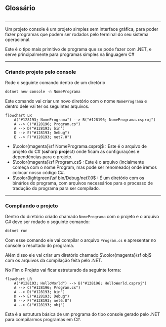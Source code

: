## Glossário

```table-of-contents
```
---

Um projeto console é um projeto simples sem interface gráfica, para poder fazer programas que podem ser rodados pelo terminal do seu sistema operacional.

Este é o tipo mais primitivo de programa que se pode fazer com .NET, e serve principalmente para programas simples na linguagem C#

---

### Criando projeto pelo console

Rode o seguinte comando dentro de um diretório

```powershell
dotnet new console -n NomePrograma
```

Este comando vai criar um novo diretório com o nome `NomePrograma` e dentro dele vai ter os seguintes arquivos.

```mermaid
flowchart LR
    A("#128193; NomePrograma") --> B("#128196; NomePrograma.csproj") 
    A --> C("#128196; Program.cs")
    A --> D("#128193; bin")
    D --> E("#128193; Debug")
    E --> F("#128193; net7.0")
```

* $\color{magenta}\sf NomePrograma.csproj$ : Este é o arquivo de projeto do C# (**cs**harp **proj**ect) onde ficam as configurações e dependências para o projeto.
* $\color{magenta}\sf Program.cs$ : Este é o arquivo (incialmente começa com o nome Program, mas pode ser renomeado) onde iremos colocar nosso código C#.
* $\color{lightgreen}\sf bin/Debug/net7.0$ : É um diretório com os binários do programa, com arquivos necessários para o processo de tradução do programa para ser compilado.

---

### Compilando o projeto

Dentro do diretório criado chamado `NomePrograma` com o projeto e o arquivo C# deve ser rodado o seguinte comando:

```powershell
dotnet run
```

Com esse comando ele vai compilar o arquivo `Program.cs` e apresentar no console o resultado do programa.

Além disso ele vai criar um diretório chamado  $\color{magenta}\sf obj$ com os arquivos da compilação feita pelo .NET.

No Fim o Projeto vai ficar estruturado da seguinte forma:

```mermaid
flowchart LR
    A("#128193; HelloWorld") --> B("#128196; HelloWorld.csproj") 
    A --> C("#128196; Program.cs")
    A --> D("#128193; bin")
    D --> E("#128193; Debug")
    E --> F("#128193; net6.0")
    A --> G("#128193; obj")
```

Esta é a estrutura básica de um programa do tipo console gerado pelo .NET para compilarmos programas em C#.

